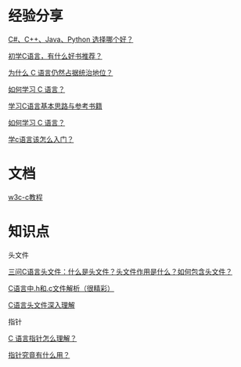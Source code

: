 # 经验分享

[C#、C++、Java、Python 选择哪个好？](https://www.zhihu.com/question/298323023/answer/523720835)

[初学C语言，有什么好书推荐？](https://www.zhihu.com/question/22524467/answer/32762832)

[为什么 C 语言仍然占据统治地位？](https://mp.weixin.qq.com/s/Z8PpiZhwGZ-BwxjJLkfqag)

[如何学习 C 语言？](https://www.zhihu.com/question/19668080/answer/776041790)

[学习C语言基本思路与参考书籍](https://zhuanlan.zhihu.com/p/19694823)

[如何学习 C 语言？](https://www.zhihu.com/question/19668080)

[学c语言该怎么入门？](https://www.zhihu.com/question/28514714/answer/227338767)

# 文档

[w3c-c教程](https://www.w3cschool.cn/c/)

# 知识点

头文件

[三问C语言头文件：什么是头文件？头文件作用是什么？如何包含头文件？](https://www.dotcpp.com/wp/374.html)

[C语言中.h和.c文件解析（很精彩）](https://www.cnblogs.com/laojie4321/archive/2012/03/30/2425015.html)

[C语言头文件深入理解](http://outofmemory.cn/C-lang/tutorial/1-file-understand)

指针

[C 语言指针怎么理解？](https://www.zhihu.com/question/24466000/answer/659429892)

[指针究竟有什么用？](https://www.zhihu.com/question/38864414/answer/81448294)